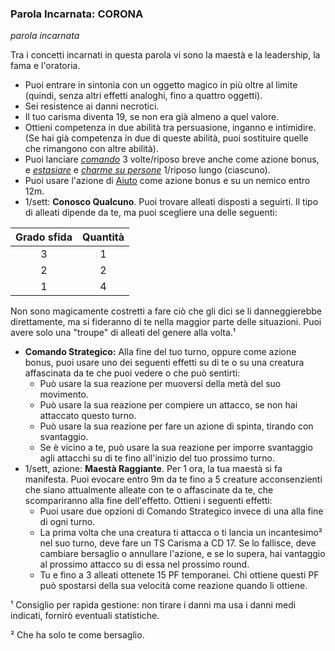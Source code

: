 ### Parola Incarnata: <span class="incarnate-word">CORONA</span>

*parola incarnata*

Tra i concetti incarnati in questa parola vi sono la maestà e la leadership, la fama e l'oratoria.

- Puoi entrare in sintonia con un oggetto magico in più oltre al limite (quindi, senza altri effetti analoghi, fino a quattro oggetti).
- Sei resistence ai danni necrotici.
- Il tuo carisma diventa 19, se non era già almeno a quel valore. 
- Ottieni competenza in due abilità tra persuasione, inganno e intimidire. (Se hai già competenza in due di queste abilità, puoi sostituire quelle che rimangono con altre abilità).
- Puoi lanciare [*comando*](https://dungeonedraghi.it/compendio/incantesimi/comando/) 3 volte/riposo breve anche come azione bonus, e [*estasiare*](https://dungeonedraghi.it/compendio/incantesimi/estasiare/) e [*charme su persone*](https://dungeonedraghi.it/compendio/incantesimi/charme-su-persone/) 1/riposo lungo (ciascuno).
- Puoi usare l'azione di [Aiuto](https://roll20.net/compendium/dnd5e/Combat#toc_26) come azione bonus e su un nemico entro 12m.
- 1/sett: **Conosco Qualcuno**. Puoi trovare alleati disposti a seguirti. Il tipo di alleati dipende da te, ma puoi scegliere una delle seguenti:

<table style="max-width: 200px">
    <thead>
    <tr>
        <th style="text-align: center">Grado sfida</th>
        <th style="text-align: center">Quantità</th>
    </tr>
    </thead>
    <tbody>
    <tr>
        <td style="text-align: center">3</td>
        <td style="text-align: center">1</td>
    </tr>
    <tr>
        <td style="text-align: center">2</td>
        <td style="text-align: center">2</td>
    </tr>
    <tr>
        <td style="text-align: center">1</td>
        <td style="text-align: center">4</td>
    </tr>
    </tbody>
</table>

Non sono magicamente costretti a fare ciò che gli dici se li danneggierebbe direttamente, ma si fideranno di te nella maggior parte delle situazioni. Puoi avere solo una "troupe" di alleati del genere alla volta.¹

- **Comando Strategico:** Alla fine del tuo turno, oppure come azione bonus, puoi usare uno dei seguenti effetti su di te o su una creatura affascinata da te che puoi vedere o che può sentirti:
    - Può usare la sua reazione per muoversi della metà del suo movimento.
    - Può usare la sua reazione per compiere un attacco, se non hai attaccato questo turno.
    - Può usare la sua reazione per fare un azione di spinta, tirando con svantaggio.
    - Se è vicino a te, può usare la sua reazione per imporre svantaggio agli attacchi su di te fino all'inizio del tuo prossimo turno.
- 1/sett, azione: **Maestà Raggiante**. Per 1 ora, la tua maestà si fa manifesta. Puoi evocare entro 9m da te fino a 5 creature acconsenzienti che siano attualmente alleate con te o affascinate da te, che scompariranno alla fine dell'effetto. Ottieni i seguenti effetti:
    - Puoi usare due opzioni di Comando Strategico invece di una alla fine di ogni turno.
    - La prima volta che una creatura ti attacca o ti lancia un incantesimo² nel suo turno, deve fare un TS Carisma a CD 17. Se lo fallisce, deve cambiare bersaglio o annullare l'azione, e se lo supera, hai vantaggio al prossimo attacco su di essa nel prossimo round.
    - Tu e fino a 3 alleati ottenete 15 PF temporanei. Chi ottiene questi PF può spostarsi della sua velocità come reazione quando li ottiene.

¹ Consiglio per rapida gestione: non tirare i danni ma usa i danni medi indicati, fornirò eventuali statistiche. 

² Che ha solo te come bersaglio.